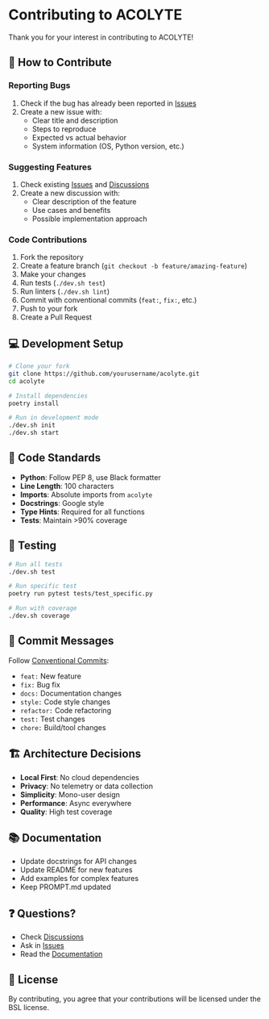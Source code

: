 # Contributing to ACOLYTE

Thank you for your interest in contributing to ACOLYTE! 

## 🤝 How to Contribute

### Reporting Bugs

1. Check if the bug has already been reported in [Issues](https://github.com/yourusername/acolyte/issues)
2. Create a new issue with:
   - Clear title and description
   - Steps to reproduce
   - Expected vs actual behavior
   - System information (OS, Python version, etc.)

### Suggesting Features

1. Check existing [Issues](https://github.com/yourusername/acolyte/issues) and [Discussions](https://github.com/yourusername/acolyte/discussions)
2. Create a new discussion with:
   - Clear description of the feature
   - Use cases and benefits
   - Possible implementation approach

### Code Contributions

1. Fork the repository
2. Create a feature branch (`git checkout -b feature/amazing-feature`)
3. Make your changes
4. Run tests (`./dev.sh test`)
5. Run linters (`./dev.sh lint`)
6. Commit with conventional commits (`feat:`, `fix:`, etc.)
7. Push to your fork
8. Create a Pull Request

## 💻 Development Setup

```bash
# Clone your fork
git clone https://github.com/yourusername/acolyte.git
cd acolyte

# Install dependencies
poetry install

# Run in development mode
./dev.sh init
./dev.sh start
```

## 📏 Code Standards

- **Python**: Follow PEP 8, use Black formatter
- **Line Length**: 100 characters
- **Imports**: Absolute imports from `acolyte`
- **Docstrings**: Google style
- **Type Hints**: Required for all functions
- **Tests**: Maintain >90% coverage

## 🧪 Testing

```bash
# Run all tests
./dev.sh test

# Run specific test
poetry run pytest tests/test_specific.py

# Run with coverage
./dev.sh coverage
```

## 📝 Commit Messages

Follow [Conventional Commits](https://www.conventionalcommits.org/):

- `feat:` New feature
- `fix:` Bug fix
- `docs:` Documentation changes
- `style:` Code style changes
- `refactor:` Code refactoring
- `test:` Test changes
- `chore:` Build/tool changes

## 🏗️ Architecture Decisions

- **Local First**: No cloud dependencies
- **Privacy**: No telemetry or data collection
- **Simplicity**: Mono-user design
- **Performance**: Async everywhere
- **Quality**: High test coverage

## 📚 Documentation

- Update docstrings for API changes
- Update README for new features
- Add examples for complex features
- Keep PROMPT.md updated

## ❓ Questions?

- Check [Discussions](https://github.com/yourusername/acolyte/discussions)
- Ask in [Issues](https://github.com/yourusername/acolyte/issues)
- Read the [Documentation](docs/)

## 📜 License

By contributing, you agree that your contributions will be licensed under the BSL license.
